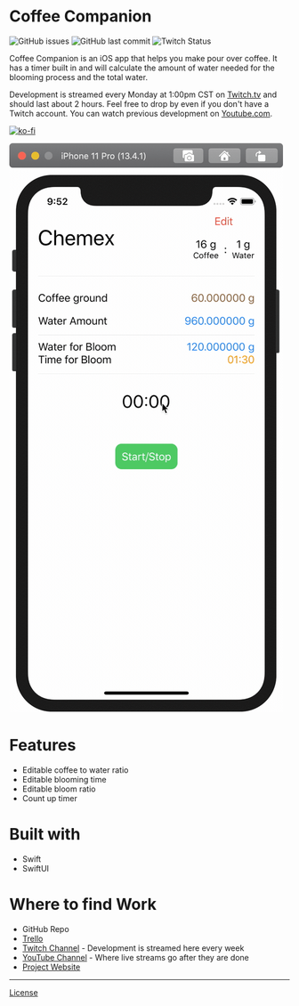 # Coffee Companion

![GitHub issues](https://img.shields.io/github/issues-raw/appsbymw/coffee-app?style=for-the-badge) ![GitHub last commit](https://img.shields.io/github/last-commit/appsbymw/coffee-app?style=for-the-badge) ![Twitch Status](https://img.shields.io/twitch/status/appsbymw?style=for-the-badge)

Coffee Companion is an iOS app that helps you make pour over coffee. It has a timer built in and will calculate the amount of water needed for the blooming process and the total water.

Development is streamed every Monday at 1:00pm CST on [Twitch.tv](https://www.twitch.tv/appsbymw) and should last about 2 hours. Feel free to drop by even if you don't have a Twitch account. You can watch previous development on [Youtube.com](https://www.youtube.com/channel/UCUZDQxNOmpkwah344CrlmuQ).

[![ko-fi](https://www.ko-fi.com/img/githubbutton_sm.svg)](https://ko-fi.com/K3K01PIPX)

![Gif of how the app works/looks so far](https://github.com/appsbymw/coffee-app/blob/website/assets/images/v0-0-1.gif?raw=true)

# Features

- Editable coffee to water ratio
- Editable blooming time
- Editable bloom ratio
- Count up timer

# Built with

- Swift
- SwiftUI

# Where to find Work

- GitHub Repo
- [Trello](https://trello.com/b/KgqJHA8o/coffee-app)
- [Twitch Channel](https://www.twitch.tv/appsbymw) - Development is streamed here every week
- [YouTube Channel](https://www.youtube.com/channel/UCUZDQxNOmpkwah344CrlmuQ) - Where live streams go after they are done
- [Project Website](https://coffee-companion.appsbymw.com)

---

[License](https://github.com/appsbymw/coffee-app/blob/master/LICENSE.txt)